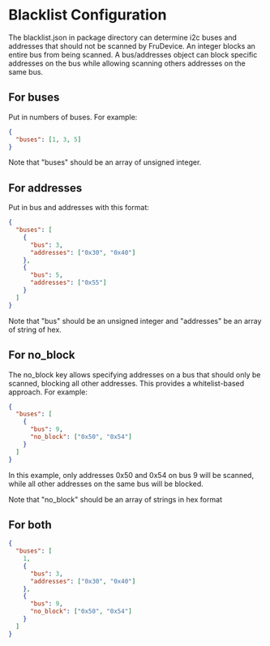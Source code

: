 ﻿# Blacklist Configuration

The blacklist.json in package directory can determine i2c buses and addresses
that should not be scanned by FruDevice. An integer blocks an entire bus from
being scanned. A bus/addresses object can block specific addresses on the bus
while allowing scanning others addresses on the same bus.

## For buses

Put in numbers of buses. For example:

```json
{
  "buses": [1, 3, 5]
}
```

Note that "buses" should be an array of unsigned integer.

## For addresses

Put in bus and addresses with this format:

```json
{
  "buses": [
    {
      "bus": 3,
      "addresses": ["0x30", "0x40"]
    },
    {
      "bus": 5,
      "addresses": ["0x55"]
    }
  ]
}
```

Note that "bus" should be an unsigned integer and "addresses" be an array of
string of hex.

## For no_block

The no_block key allows specifying addresses on a bus that should only be scanned,
blocking all other addresses. This provides a whitelist-based approach. For example:

```json
{
  "buses": [
    {
      "bus": 9,
      "no_block": ["0x50", "0x54"]
    }
  ]
}
```

In this example, only addresses 0x50 and 0x54 on bus 9 will be scanned, while all other
addresses on the same bus will be blocked.

Note that "no_block" should be an array of strings in hex format

## For both

```json
{
  "buses": [
    1,
    {
      "bus": 3,
      "addresses": ["0x30", "0x40"]
    },
    {
      "bus": 9,
      "no_block": ["0x50", "0x54"]
    }
  ]
}
```
